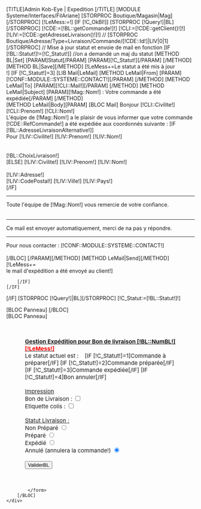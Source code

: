 [TITLE]Admin Kob-Eye | Expedition [/TITLE]
[MODULE Systeme/Interfaces/FilAriane]
[STORPROC Boutique/Magasin|Mag][/STORPROC]
[!LeMess:=!]
[IF [!C_OkBl!]]
	[STORPROC [!Query!]|BL][/STORPROC]
	[!CDE:=[!BL::getCommande!]!]
	[!CLI:=[!CDE::getClient()!]!]
	[!LIV:=[!CDE::getAdresseLivraison()!]!]
//	[STORPROC Boutique/Adresse/Type=Livraison/Commande/[!CDE::Id!]|LIV|0|1][/STORPROC]
	// Mise à jour statut et envoie de mail en fonction
	[IF [!BL::Statut!]!=[!C_Statut!]]
		//on a demandé un maj du statut
		[METHOD BL|Set]
			[PARAM]Statut[/PARAM]
			[PARAM][!C_Statut!][/PARAM]
		[/METHOD]
		[METHOD BL|Save][/METHOD]
		[!LeMess+=Le statut a été mis à jour<br />!]
		[IF [!C_Statut!]=3]
			[LIB Mail|LeMail]
				[METHOD LeMail|From]
					[PARAM][!CONF::MODULE::SYSTEME::CONTACT!][/PARAM]
				[/METHOD]
				[METHOD LeMail|To]
					[PARAM][!CLI::Mail!][/PARAM]
				[/METHOD]
				[METHOD LeMail|Subject]
					[PARAM][!Mag::Nom!] : Votre commande a été expédiée[/PARAM]
				[/METHOD]	
				[METHOD LeMail|Body][PARAM]
					[BLOC Mail]
						Bonjour [!CLI::Civilite!] [!CLI::Prenom!] [!CLI::Nom!]<br />
						L'équipe de [!Mag::Nom!] a le plaisir de vous informer que votre commande [!CDE::RefCommande!] a été expédiée aux coordonnés suivante :
						[IF [!BL::AdresseLivraisonAlternative!]]
							<br />Pour [!LIV::Civilite!] [!LIV::Prenom!] [!LIV::Nom!]<br /><br />
							<br />[!BL::ChoixLivraison!]<br />
						[ELSE]
							[!LIV::Civilite!] [!LIV::Prenom!] [!LIV::Nom!]<br /><br />
							[!LIV::Adresse!] <br />
							[!LIV::CodePostal!] [!LIV::Ville!] [!LIV::Pays!]<br />
						[/IF]
						<hr/>
						Toute l'équipe de [!Mag::Nom!] vous remercie de votre confiance.<br/><br/>
						<hr/>
						Ce mail est envoyer automatiquement, merci de na pas y répondre.
						<hr/>
						Pour nous contacter : [!CONF::MODULE::SYSTEME::CONTACT!]<br/><br/>
					[/BLOC]
				[/PARAM][/METHOD]
			[METHOD LeMail|Send][/METHOD]	
			[!LeMess+=<br />le mail d'expédition a été envoyé au client!]

		[/IF]
	[/IF]
[/IF]
[STORPROC [!Query!]|BL][/STORPROC]
[!C_Statut:=[!BL::Statut!]!]
<div id="Container">
	<div id="Arbo">
		[BLOC Panneau]
		[/BLOC]
	</div>
	<div id="Data">
		[BLOC Panneau]
			<form name="gereexpedition" method="post" action="[!Lien!]" >
				<div style="margin:50px;font-size:15px;">
					<div style="font-weight:bold;text-decoration:underline;">
						Gestion Expédition pour Bon de livraison  [!BL::NumBL!]
						<span style="color:#ff0000;font-weight:bold;"><br />[!LeMess!]<br /></span>
					</div>
					Le statut actuel est&nbsp;:&nbsp; &nbsp;
					[IF [!C_Statut!]=1]Commande à préparer[/IF]
					[IF [!C_Statut!]=2]Commande préparée[/IF]
					[IF [!C_Statut!]=3]Commande expédiée[/IF]
					[IF [!C_Statut!]=4]Bon annuler[/IF]
					<br /><br /><span style="text-decoration:underline;">Impression</span><br />
					Bon de Livraison : <input type="checkbox" name="C_Impression" value="Impression" /><br />
					Etiquette colis : <input type="checkbox" name="C_ImpressionEtiq" value="ImpressionEtiq" /><br />
					<br /><span style="text-decoration:underline;">Statut Livraison :</span><br />
					Non Préparé <input type="radio" name="C_Statut" value="1" [IF [!C_Statut!]=1] checked="checked"[/IF] /><br />Préparé <input type="radio" name="C_Statut" value="2" [IF [!C_Statut!]=2] checked="checked"[/IF] /><br />Expédié <input type="radio" name="C_Statut" value="3" [IF [!C_Statut!]=3] checked="checked"[/IF] /><br />Annulé (annulera la commande!) <input type="radio" name="C_Statut" value="4" [IF [!C_Statut!]=4] checked="checked"[/IF] /><br /><br />
					<input type="submit" name="C_Valider" value="ValiderBL" />
					<input type="hidden" name="C_OkBl" value="1" />
				</div>
				
			</form>
		[/BLOC]
	</div>
</div>

